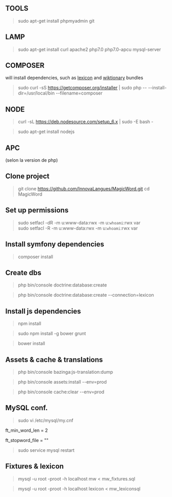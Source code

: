 ## TOOLS
> sudo apt-get install phpmyadmin git

## LAMP
> sudo apt-get install curl apache2 php7.0 php7.0-apcu mysql-server

## COMPOSER
will install dependencies, such as [lexicon](https://github.com/InnovaLangues/WiktionaryBundle) and [wiktionary](https://github.com/InnovaLangues/WiktionaryBundle) bundles
> sudo curl -sS https://getcomposer.org/installer | sudo php -- --install-dir=/usr/local/bin --filename=composer

## NODE
> curl -sL https://deb.nodesource.com/setup_6.x | sudo -E bash -

> sudo apt-get install nodejs

## APC
(selon la version de php)

## Clone project
> git clone https://github.com/InnovaLangues/MagicWord.git
> cd MagicWord

## Set up permissions
> sudo setfacl -dR -m u:www-data:rwx -m u:`whoami`:rwx var  
> sudo setfacl -R -m u:www-data:rwx -m u:`whoami`:rwx var  

## Install symfony dependencies
> composer install

## Create dbs
> php bin/console doctrine:database:create

> php bin/console doctrine:database:create --connection=lexicon

## Install js dependencies
> npm install

> sudo npm install -g bower grunt

> bower install

## Assets & cache & translations
> php bin/console bazinga:js-translation:dump

> php bin/console assets:install --env=prod

> php bin/console cache:clear --env=prod

## MySQL conf.
> sudo vi /etc/mysql/my.cnf

ft_min_word_len = 2

ft_stopword_file = ""

> sudo service mysql restart

## Fixtures & lexicon
> mysql -u root -proot -h localhost mw < mw_fixtures.sql

> mysql -u root -proot -h localhost lexicon < mw_lexiconsql
